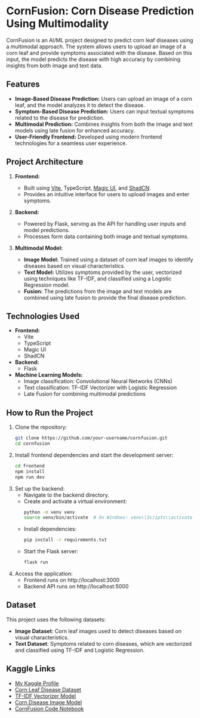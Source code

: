 # CornFusion: Corn Disease Prediction Using Multimodality

CornFusion is an AI/ML project designed to predict corn leaf diseases using a multimodal approach. The system allows users to upload an image of a corn leaf and provide symptoms associated with the disease. Based on this input, the model predicts the disease with high accuracy by combining insights from both image and text data.

## Features
- **Image-Based Disease Prediction:** Users can upload an image of a corn leaf, and the model analyzes it to detect the disease.
- **Symptom-Based Disease Prediction:** Users can input textual symptoms related to the disease for prediction.
- **Multimodal Prediction:** Combines insights from both the image and text models using late fusion for enhanced accuracy.
- **User-Friendly Frontend:** Developed using modern frontend technologies for a seamless user experience.

## Project Architecture
1. **Frontend:**
   - Built using [Vite](https://vitejs.dev/), TypeScript, [Magic UI](https://magic.design/), and [ShadCN](https://shadcn.dev/).
   - Provides an intuitive interface for users to upload images and enter symptoms.

2. **Backend:**
   - Powered by Flask, serving as the API for handling user inputs and model predictions.
   - Processes form data containing both image and textual symptoms.

3. **Multimodal Model:**
   - **Image Model:** Trained using a dataset of corn leaf images to identify diseases based on visual characteristics.
   - **Text Model:** Utilizes symptoms provided by the user, vectorized using techniques like TF-IDF, and classified using a Logistic Regression model.
   - **Fusion:** The predictions from the image and text models are combined using late fusion to provide the final disease prediction.

## Technologies Used
- **Frontend:**
  - Vite
  - TypeScript
  - Magic UI
  - ShadCN
- **Backend:**
  - Flask
- **Machine Learning Models:**
  - Image classification: Convolutional Neural Networks (CNNs)
  - Text classification: TF-IDF Vectorizer with Logistic Regression
  - Late Fusion for combining multimodal predictions

## How to Run the Project
1. Clone the repository:
   ```bash
   git clone https://github.com/your-username/cornfusion.git
   cd cornfusion
2. Install frontend dependencies and start the development server:
    ```bash
    cd frontend
    npm install
    npm run dev
3. Set up the backend:
   - Navigate to the backend directory.
   - Create and activate a virtual environment:
     ```bash
     python -m venv venv
     source venv/bin/activate  # On Windows: venv\\Scripts\\activate
    - Install dependencies:
      ```bash
      pip install -r requirements.txt
    - Start the Flask server:
      ```bash
      flask run
4. Access the application:
   - Frontend runs on http://localhost:3000
   - Backend API runs on http://localhost:5000

## Dataset

This project uses the following datasets:

- **Image Dataset**: Corn leaf images used to detect diseases based on visual characteristics.
- **Text Dataset**: Symptoms related to corn diseases, which are vectorized and classified using TF-IDF and Logistic Regression.

## Kaggle Links

- [My Kaggle Profile](https://www.kaggle.com/gaurijagdale11)  
- [Corn Leaf Disease Dataset](https://www.kaggle.com/datasets/gaurijagdale11/corn-leaf-disease)  
- [TF-IDF Vectorizer Model](https://www.kaggle.com/models/gaurijagdale11/tfidf_vectorizer)  
- [Corn Disease Image Model](https://www.kaggle.com/models/gaurijagdale11/corn-disease-model)  
- [CornFusion Code Notebook](https://www.kaggle.com/code/gaurijagdale11/cornfusion-main)  

